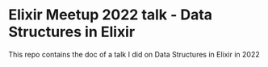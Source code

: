 # Elixir Meetup 2022 talk - Data Structures in Elixir

This repo contains the doc of a talk I did on Data Structures in Elixir in 2022
